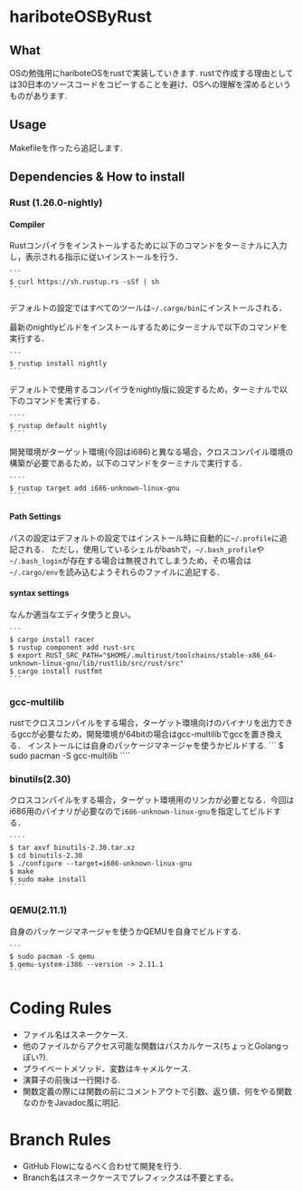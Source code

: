 # hariboteOSByRust

## What
OSの勉強用にhariboteOSをrustで実装していきます.
rustで作成する理由としては30日本のソースコードをコピーすることを避け、OSへの理解を深めるというものがあります.

## Usage
Makefileを作ったら追記します.

## Dependencies & How to install
### Rust (1.26.0-nightly)
#### Compiler
Rustコンパイラをインストールするために以下のコマンドをターミナルに入力し，表示される指示に従いインストールを行う．

    ```
    $ curl https://sh.rustup.rs -sSf | sh
    ```

デフォルトの設定ではすべてのツールは`~/.cargo/bin`にインストールされる．

最新のnightlyビルドをインストールするためにターミナルで以下のコマンドを実行する．

    ```
    $ rustup install nightly
    ```

デフォルトで使用するコンパイラをnightly版に設定するため，ターミナルで以下のコマンドを実行する．

    ````
    $ rustup default nightly
    ````

開発環境がターゲット環境(今回はi686)と異なる場合，クロスコンパイル環境の構築が必要であるため，以下のコマンドをターミナルで実行する．

    ````
    $ rustup target add i686-unknown-linux-gnu
    ````

#### Path Settings
パスの設定はデフォルトの設定ではインストール時に自動的に`~/.profile`に追記される．
ただし，使用しているシェルがbashで，`~/.bash_profile`や`~/.bash_login`が存在する場合は無視されてしまうため，その場合は`~/.cargo/env`を読み込むようそれらのファイルに追記する．

#### syntax settings
なんか適当なエディタ使うと良い。

    ```
    $ cargo install racer
    $ rustup component add rust-src
    $ export RUST_SRC_PATH="$HOME/.multirust/toolchains/stable-x86_64-unknown-linux-gnu/lib/rustlib/src/rust/src"
    $ cargo install rustfmt
    ```

### gcc-multilib
rustでクロスコンパイルをする場合，ターゲット環境向けのバイナリを出力できるgccが必要なため，開発環境が64bitの場合はgcc-multilibでgccを置き換える．
インストールには自身のパッケージマネージャを使うかビルドする.
    ```
    $ sudo pacman -S gcc-multilib
    ````

### binutils(2.30)
クロスコンパイルをする場合，ターゲット環境用のリンカが必要となる．今回はi686用のバイナリが必要なので`i686-unknown-linux-gnu`を指定してビルドする．

    ````
    $ tar axvf binutils-2.30.tar.xz
    $ cd binutils-2.30
    $ ./configure --target=i686-unknown-linux-gnu
    $ make
    $ sudo make install
    ````


### QEMU(2.11.1)
自身のパッケージマネージャを使うかQEMUを自身でビルドする.

    ```
    $ sudo pacman -S qemu
    $ qemu-system-i386 --version -> 2.11.1
    ```

# Coding Rules
* ファイル名はスネークケース.
* 他のファイルからアクセス可能な関数はパスカルケース(ちょっとGolangっぽい?).
* プライベートメソッド、変数はキャメルケース.
* 演算子の前後は一行開ける.
* 関数定義の際には関数の前にコメントアウトで引数、返り値、何をやる関数なのかをJavadoc風に明記.

# Branch Rules
* GitHub Flowになるべく合わせて開発を行う.
* Branch名はスネークケースでプレフィックスは不要とする。
